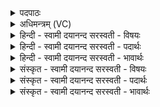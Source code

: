 <details><summary>पदपाठः</summary>

इ॒दम्। मे॒। ब्रह्म॑। च॒। क्ष॒त्रम्। च॒। उ॒भेऽइत्यु॒भे। श्रिय॑म्। अ॒श्नु॒ताम्। मयि॑। दे॒वाः। द॒ध॒तु॒। श्रिय॑म्। उत्त॑मा॒मित्युत्ऽत॑माम्। तस्यै॑। ते॒। स्वाहा॑। १६।
</details>

<details><summary>अधिमन्त्रम् (VC)</summary>

- विद्वद्राजानौ देवते
- श्रीकाम ऋषिः
- अनुष्टुप्
- गान्धारः
</details>

<details><summary>हिन्दी - स्वामी दयानन्द सरस्वती  - विषयः</summary>

फिर उसी विषय को अगले मन्त्र में कहा है ॥
</details>

<details><summary>हिन्दी - स्वामी दयानन्द सरस्वती  - पदार्थः</summary>

पदार्थान्वयभाषाः -  हे परमेश्वर ! आपकी कृपा और हे विद्वन् ! तेरे पुरुषार्थ से (स्वाहा) सत्याचरणरूप क्रिया से (मे) मेरे (इदम्) ये (ब्रह्म) वेद, ईश्वर का विज्ञान वा इनका ज्ञाता पुरुष (च) और (क्षत्रम्) राज्य, धनुर्वेदविद्या और क्षत्रिय कुल (च) भी ये (उभे) दोनों (श्रियम्) राज्य की लक्ष्मी को (अश्नुताम्) प्राप्त हों, जैसे (देवाः) विद्वान् लोग (मयि) मेरे निमित्त (उत्तमाम्) अतिश्रेष्ठ (श्रियम्) शोभा वा लक्ष्मी को (दधतु) धारण करें, हे जिज्ञासु जन ! (ते) तेरे लिये भी (तस्यै) उस श्री के अर्थ हम लोग प्रयत्न करें ॥१६ ॥
</details>

<details><summary>हिन्दी - स्वामी दयानन्द सरस्वती  - भावार्थः</summary>

भावार्थभाषाः -  इस मन्त्र में वाचकलुप्तोपमालङ्कार है। जो मनुष्य परमेश्वर की आज्ञापालन और विद्वानों की सेवा-सत्कार से सब मनुष्यों के बीच से ब्राह्मण, क्षत्रिय को सुन्दर शिक्षा, विद्यादि सद्गुणों से संयुक्त और सबकी उन्नति का विधान कर अपने आत्मा के तुल्य सबमें वर्त्तें, वे सब को पूजने योग्य होवें ॥१६ ॥ इस अध्याय में परमेश्वर, विद्वान् और बुद्धि तथा धन की प्राप्ति के उपायों का वर्णन होने से इस अध्याय में कहे अर्थ की पूर्व अध्याय में कहे अर्थ के साथ संगति जाननी चाहिये ॥ इति श्रीमत्परमहंसपरिव्राजकाचार्याणां श्रीयुतपरमविदुषां विरजानन्दसरस्वतीस्वामिनां शिष्येण श्रीपरमहंसपरिव्राजकाचार्येण श्रीमद्दयानन्दसरस्वतीस्वामिना विरचिते संस्कृतार्य्यभाषाभ्यां समन्विते सुप्रमाणयुक्ते यजुर्वेदभाष्ये द्वात्रिंशोऽध्यायः पूर्तिमगात् ॥३२॥
</details>

<details><summary>संस्कृत - स्वामी दयानन्द सरस्वती  - विषयः</summary>

पुनस्तमेव विषयमाह ॥
</details>

<details><summary>संस्कृत - स्वामी दयानन्द सरस्वती  - पदार्थः</summary>

पदार्थान्वयभाषाः -  हे परमेश्वर ! भवत्कृपया; हे विद्वन् ! तव पुरुषार्थेन च स्वाहा मे ममेदं ब्रह्म च क्षत्रं चोभे श्रियमश्नुतां यथा देवा मय्युत्तमां श्रियं दधतु तथाऽन्येष्वपि। हे जिज्ञासो ! ते तुभ्यं तस्यै वयं प्रयतेमहि ॥१६ ॥
</details>

<details><summary>संस्कृत - स्वामी दयानन्द सरस्वती  - भावार्थः</summary>

भावार्थभाषाः -  अत्र वाचकलुप्तोपमालङ्कारः। ये मनुष्याः परमेश्वराज्ञापालनेन विदुषां सेवया सत्कारेण सर्वेषां मनुष्याणां मध्याद् ब्राह्मणक्षत्रियौ सुशिक्ष्य विद्यादिसद्गुणैः संयोज्य सर्वेषामुन्नतिं विधाय स्वात्मवत् सर्वेषु वर्त्तेरन् ते सर्वपूज्याः स्युरिति ॥१६ ॥ अत्र परमेश्वरविद्वत्प्रज्ञाधनप्राप्त्युपायगुणवर्णनादेतदर्थस्य पूर्वाध्यायोक्तार्थेन सह सङ्गतिर्वेद्या ॥
</details>